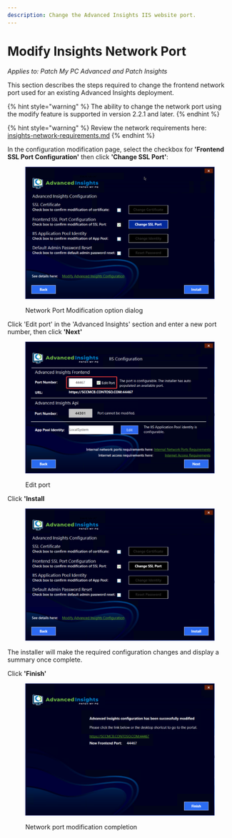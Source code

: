 ```yaml
---
description: Change the Advanced Insights IIS website port.
---
```


# Modify Insights Network Port

_Applies to: Patch My PC Advanced and Patch Insights_

This section describes the steps required to change the frontend network port used for an existing Advanced Insights deployment.

{% hint style="warning" %}
The ability to change the network port using the modify feature is supported in version 2.2.1 and later.
{% endhint %}

{% hint style="warning" %}
Review the network requirements here: [insights-network-requirements.md](../advanced-and-patch-insights-requirements-and-prerequisites/insights-network-requirements.md "mention")
{% endhint %}

In the configuration modification page, select the checkbox for **'Frontend SSL Port Configuration'** then click **'Change SSL Port'**:

<figure><img src="../../_images/gitbook/vmconnect_ZGfm8PKdEE.png" alt=""><figcaption><p>Network Port Modification option dialog</p></figcaption></figure>

Click 'Edit port' in the 'Advanced Insights' section and enter a new port number, then click **'Next'**

<figure><img src="../../_images/gitbook/image%20%28317%29.png" alt=""><figcaption><p>Edit port</p></figcaption></figure>

Click **'Install**

<figure><img src="../../_images/gitbook/vmconnect_B7QMICBKSx.png" alt=""><figcaption></figcaption></figure>

The installer will make the required configuration changes and display a summary once complete.

Click **'Finish'**

<figure><img src="../../_images/gitbook/vmconnect_cyLJ47qjhn.png" alt=""><figcaption><p>Network port modification completion</p></figcaption></figure>
